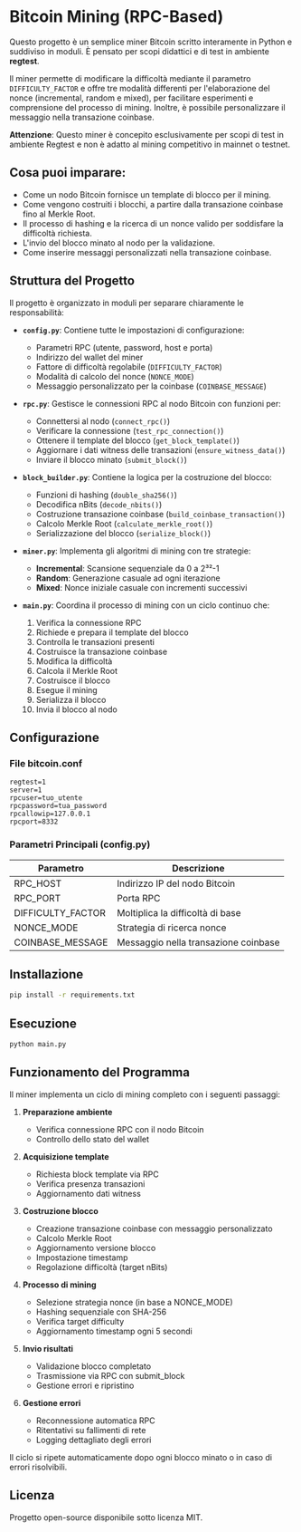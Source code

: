 # Bitcoin Mining (RPC-Based)

Questo progetto è un semplice miner Bitcoin scritto interamente in Python e suddiviso in moduli. È pensato per scopi didattici e di test in ambiente **regtest**.

Il miner permette di modificare la difficoltà mediante il parametro ```DIFFICULTY_FACTOR``` e offre tre modalità differenti per l'elaborazione del nonce (incremental, random e mixed), per facilitare esperimenti e comprensione del processo di mining. Inoltre, è possibile personalizzare il messaggio nella transazione coinbase.

**Attenzione**: Questo miner è concepito esclusivamente per scopi di test in ambiente Regtest e non è adatto al mining competitivo in mainnet o testnet.

## Cosa puoi imparare:

- Come un nodo Bitcoin fornisce un template di blocco per il mining.
- Come vengono costruiti i blocchi, a partire dalla transazione coinbase fino al Merkle Root.
- Il processo di hashing e la ricerca di un nonce valido per soddisfare la difficoltà richiesta.
- L'invio del blocco minato al nodo per la validazione.
- Come inserire messaggi personalizzati nella transazione coinbase.

## Struttura del Progetto

Il progetto è organizzato in moduli per separare chiaramente le responsabilità:

- **```config.py```**: Contiene tutte le impostazioni di configurazione:
  - Parametri RPC (utente, password, host e porta)
  - Indirizzo del wallet del miner
  - Fattore di difficoltà regolabile (```DIFFICULTY_FACTOR```)
  - Modalità di calcolo del nonce (```NONCE_MODE```)
  - Messaggio personalizzato per la coinbase (```COINBASE_MESSAGE```)

- **```rpc.py```**: Gestisce le connessioni RPC al nodo Bitcoin con funzioni per:
  - Connettersi al nodo (```connect_rpc()```)
  - Verificare la connessione (```test_rpc_connection()```)
  - Ottenere il template del blocco (```get_block_template()```)
  - Aggiornare i dati witness delle transazioni (```ensure_witness_data()```)
  - Inviare il blocco minato (```submit_block()```)

- **```block_builder.py```**: Contiene la logica per la costruzione del blocco:
  - Funzioni di hashing (```double_sha256()```)
  - Decodifica nBits (```decode_nbits()```)
  - Costruzione transazione coinbase (```build_coinbase_transaction()```)
  - Calcolo Merkle Root (```calculate_merkle_root()```)
  - Serializzazione del blocco (```serialize_block()```)

- **```miner.py```**: Implementa gli algoritmi di mining con tre strategie:
  - **Incremental**: Scansione sequenziale da 0 a 2³²-1
  - **Random**: Generazione casuale ad ogni iterazione
  - **Mixed**: Nonce iniziale casuale con incrementi successivi

- **```main.py```**: Coordina il processo di mining con un ciclo continuo che:
  1. Verifica la connessione RPC
  2. Richiede e prepara il template del blocco
  3. Controlla le transazioni presenti
  4. Costruisce la transazione coinbase
  5. Modifica la difficoltà
  6. Calcola il Merkle Root
  7. Costruisce il blocco
  8. Esegue il mining
  9. Serializza il blocco
  10. Invia il blocco al nodo

## Configurazione

### File bitcoin.conf
```
regtest=1
server=1
rpcuser=tuo_utente
rpcpassword=tua_password
rpcallowip=127.0.0.1
rpcport=8332
```

### Parametri Principali (config.py)
| Parametro | Descrizione |
|-----------|-------------|
| RPC_HOST | Indirizzo IP del nodo Bitcoin |
| RPC_PORT | Porta RPC |
| DIFFICULTY_FACTOR | Moltiplica la difficoltà di base |
| NONCE_MODE | Strategia di ricerca nonce |
| COINBASE_MESSAGE | Messaggio nella transazione coinbase |

## Installazione
```bash
pip install -r requirements.txt
```

## Esecuzione
```bash
python main.py
```

## Funzionamento del Programma

Il miner implementa un ciclo di mining completo con i seguenti passaggi:

1. **Preparazione ambiente**
   - Verifica connessione RPC con il nodo Bitcoin
   - Controllo dello stato del wallet

2. **Acquisizione template**
   - Richiesta block template via RPC
   - Verifica presenza transazioni
   - Aggiornamento dati witness

3. **Costruzione blocco**
   - Creazione transazione coinbase con messaggio personalizzato
   - Calcolo Merkle Root
   - Aggiornamento versione blocco
   - Impostazione timestamp
   - Regolazione difficoltà (target nBits)

4. **Processo di mining**
   - Selezione strategia nonce (in base a NONCE_MODE)
   - Hashing sequenziale con SHA-256
   - Verifica target difficulty
   - Aggiornamento timestamp ogni 5 secondi

5. **Invio risultati**
   - Validazione blocco completato
   - Trasmissione via RPC con submit_block
   - Gestione errori e ripristino

6. **Gestione errori**
   - Reconnessione automatica RPC
   - Ritentativi su fallimenti di rete
   - Logging dettagliato degli errori

Il ciclo si ripete automaticamente dopo ogni blocco minato o in caso di errori risolvibili.

## Licenza
Progetto open-source disponibile sotto licenza MIT.